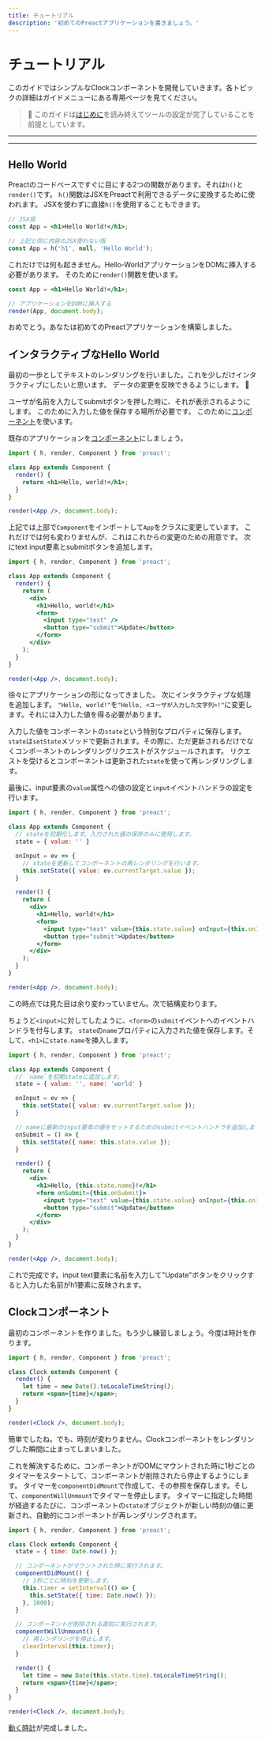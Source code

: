 ```yaml
---
title: チュートリアル
description: '初めてのPreactアプリケーションを書きましょう。'
---
```


# チュートリアル

このガイドではシンプルなClockコンポーネントを開発していきます。各トピックの詳細はガイドメニューにある専用ページを見てください。

> :information_desk_person: このガイドは[はじめに](/guide/v10/getting-started)を読み終えてツールの設定が完了していることを前提としています。

---

<toc></toc>

---

## Hello World

Preactのコードベースですぐに目にする2つの関数があります。それは`h()`と`render()`です。
`h()`関数はJSXをPreactで利用できるデータに変換するために使われます。
JSXを使わずに直接`h()`を使用することもできます。

```jsx
// JSX版
const App = <h1>Hello World!</h1>;

// 上記と同じ内容のJSX使わない版
const App = h('h1', null, 'Hello World');
```

これだけでは何も起きません。Hello-WorldアプリケーションをDOMに挿入する必要があります。
そのために`render()`関数を使います。

```jsx
const App = <h1>Hello World!</h1>;

// アプリケーションをDOMに挿入する
render(App, document.body);
```

おめでとう。あなたは初めてのPreactアプリケーションを構築しました。

## インタラクティブなHello World

最初の一歩としてテキストのレンダリングを行いました。これを少しだけインタラクティブにしたいと思います。
データの変更を反映できるようにします。 :star2:

ユーザが名前を入力してsubmitボタンを押した時に、それが表示されるようにします。
このために入力した値を保存する場所が必要です。
このために[コンポーネント](/guide/v10/components)を使います。

既存のアプリケーションを[コンポーネント](/guide/v10/components)にしましょう。

```jsx
import { h, render, Component } from 'preact';

class App extends Component {
  render() {
    return <h1>Hello, world!</h1>;
  }
}

render(<App />, document.body);
```

上記では上部で`Component`をインポートして`App`をクラスに変更しています。
これだけでは何も変わりませんが、これはこれからの変更のための用意です。
次にtext input要素とsubmitボタンを追加します。

```jsx
import { h, render, Component } from 'preact';

class App extends Component {
  render() {
    return (
      <div>
        <h1>Hello, world!</h1>
        <form>
          <input type="text" />
          <button type="submit">Update</button>
        </form>
      </div>
    );
  }
}

render(<App />, document.body);
```

徐々にアプリケーションの形になってきました。
次にインタラクティブな処理を追加します。
`"Hello, world!"`を`"Hello, <ユーザが入力した文字列>!"`に変更します。それには入力した値を得る必要があります。

入力した値をコンポーネントの`state`という特別なプロパティに保存します。
`state`は`setState`メソッドで更新されます。その際に、ただ更新されるだけでなくコンポーネントのレンダリングリクエストがスケジュールされます。
リクエストを受けるとコンポーネントは更新された`state`を使って再レンダリングします。

最後に、input要素の`value`属性への値の設定と`input`イベントハンドラの設定を行います。

```jsx
import { h, render, Component } from 'preact';

class App extends Component {
  // stateを初期化します。入力された値の保存のみに使用します。
  state = { value: '' }

  onInput = ev => {
    // stateを更新してコンポーネントの再レンダリングを行います。
    this.setState({ value: ev.currentTarget.value });
  }

  render() {
    return (
      <div>
        <h1>Hello, world!</h1>
        <form>
          <input type="text" value={this.state.value} onInput={this.onInput} />
          <button type="submit">Update</button>
        </form>
      </div>
    );
  }
}

render(<App />, document.body);
```

この時点では見た目は余り変わっていません。次で結構変わります。

ちょうど`<input>`に対してしたように、`<form>`の`submit`イベントへのイベントハンドラを付与します。
`state`の`name`プロパティに入力された値を保存します。そして、`<h1>`に`state.name`を挿入します。

```jsx
import { h, render, Component } from 'preact';

class App extends Component {
  // `name`を初期stateに追加します。
  state = { value: '', name: 'world' }

  onInput = ev => {
    this.setState({ value: ev.currentTarget.value });
  }

  // nameに最新のinput要素の値をセットするためのsubmitイベントハンドラを追加します。
  onSubmit = () => {
    this.setState({ name: this.state.value });
  }

  render() {
    return (
      <div>
        <h1>Hello, {this.state.name}!</h1>
        <form onSubmit={this.onSubmit}>
          <input type="text" value={this.state.value} onInput={this.onInput} />
          <button type="submit">Update</button>
        </form>
      </div>
    );
  }
}

render(<App />, document.body);
```

これで完成です。input text要素に名前を入力して"Update"ボタンをクリックすると入力した名前がh1要素に反映されます。

## Clockコンポーネント

最初のコンポーネントを作りました。もう少し練習しましょう。今度は時計を作ります。

```jsx
import { h, render, Component } from 'preact';

class Clock extends Component {
  render() {
    let time = new Date().toLocaleTimeString();
    return <span>{time}</span>;
  }
}

render(<Clock />, document.body);
```

簡単でしたね。でも、時刻が変わりません。Clockコンポーネントをレンダリングした瞬間に止まってしまいました。

これを解決するために、コンポーネントがDOMにマウントされた時に1秒ごとのタイマーをスタートして、コンポーネントが削除されたら停止するようにします。
タイマーを`componentDidMount`で作成して、その参照を保存します。そして、`componentWillUnmount`でタイマーを停止します。
タイマーに指定した時間が経過するたびに、コンポーネントの`state`オブジェクトが新しい時刻の値に更新され、自動的にコンポーネントが再レンダリングされます。

```jsx
import { h, render, Component } from 'preact';

class Clock extends Component {
  state = { time: Date.now() };

  // コンポーネントがマウントされた時に実行されます。
  componentDidMount() {
    // 1秒ごとに時刻を更新します。
    this.timer = setInterval(() => {
      this.setState({ time: Date.now() });
    }, 1000);
  }

  // コンポーネントが削除される直前に実行されます。
  componentWillUnmount() {
    // 再レンダリングを停止します。
    clearInterval(this.timer);
  }

  render() {
    let time = new Date(this.state.time).toLocaleTimeString();
    return <span>{time}</span>;
  }
}

render(<Clock />, document.body);
```

[動く時計](http://jsfiddle.net/developit/u9m5x0L7/embedded/result,js/)が完成しました。

